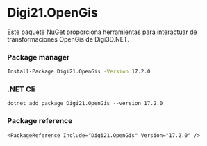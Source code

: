 # Digi21.OpenGis

Este paquete [NuGet](https://www.nuget.org/packages/Digi21.OpenGis/) proporciona herramientas para interactuar de transformaciones OpenGis de Digi3D.NET.

### Package manager
```bash
Install-Package Digi21.OpenGis -Version 17.2.0
```

### .NET Cli
```
dotnet add package Digi21.OpenGis --version 17.2.0
```

### Package reference
```markup
<PackageReference Include="Digi21.OpenGis" Version="17.2.0" />
```





